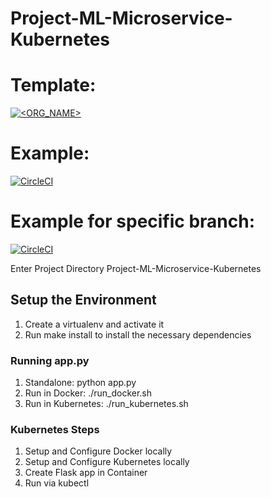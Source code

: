 # Project-ML-Microservice-Kubernetes
# Template:
[![<ORG_NAME>](https://circleci.com/github/Dulgan1/Project-ML-Microservice-Kubernetes.svg?style=svg)](<LINK>)

# Example:
[![CircleCI](https://circleci.com/gh/circleci/circleci-docs.svg?style=svg)](https://circleci.com/gh/circleci/circleci-docs)

# Example for specific branch:
[![CircleCI](https://circleci.com/gh/circleci/circleci-docs/tree/teesloane-patch-5.svg?style=svg)](https://circleci.com/gh/circleci/circleci-docs/?branch=teesloane-patch-5)

Enter Project Directory Project-ML-Microservice-Kubernetes

## Setup the Environment

1. Create a virtualenv and activate it
2. Run make install to install the necessary dependencies

### Running app.py

1. Standalone: python app.py
2. Run in Docker: ./run_docker.sh
3. Run in Kubernetes: ./run_kubernetes.sh

### Kubernetes Steps

1. Setup and Configure Docker locally 
2. Setup and Configure Kubernetes locally
3. Create Flask app in Container
4. Run via kubectl